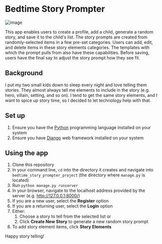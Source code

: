 # Bedtime Story Prompter

![image](https://user-images.githubusercontent.com/54753720/77921286-2ec2c080-7265-11ea-8c79-eb26d3b53db5.png)

This app enables users to create a profile, add a child, generate a random story, and save it to the child's list. The story prompts are created from randomly-selected items in a few pre-set categories. Users can add, edit, and delete items in these story elements categories. The templates with which the prompt pulls from also have these capabilities. Before saving, users have the final say to adjust the story prompt how they see fit.

## Background

I put my two small kids down to sleep every night and love telling them stories. They almost always tell me elements to include in the story (e.g. hero, villain, setting, and so on). I tend to get the same story elements, and I want to spice up story time, so I decided to let technology help with that.

## Set up 

1. Ensure you have the [Python](https://www.python.org/downloads/) programming language installed on your system
1. Ensure you have [Django](https://docs.djangoproject.com/en/3.0/intro/install/) web framework installed on your system 

## Using the app

1. Clone this repository
1. In your command line, `cd` into the directory it creates and navigate into `bedtime_story_prompter_project` (the directory where `manage.py` is located)
1. Run `python manage.py runserver`
1. In your browser, navigate to the localhost address provided by the server (e.g. http://127.0.0.1:8000/)
1. If you are a new user, select the __Register__ option
1. If you are a returning user, select the __Login__ option
1. Either:
   1. Choose a story to tell from the selected list or
   1. Click __Create New Story__ to generate a new random story prompt
1. To add story element items, click __Story Elements__


Happy story telling!
